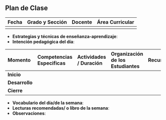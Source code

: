 ## Plan de Clase

| Fecha | Grado y Sección | Docente | Área Curricular |
| ----- | ----------------| ------- | --------------- |
|       |                 |         |                 |

- **Estrategias y técnicas de enseñanza-aprendizaje**:
- **Intención pedagógica del día**:

| Momento        | Competencias Especificas | Actividades / Duración | Organización de los Estudiantes | Recursos |
| :------------- |  :---------------------- | :--------------------- | :------------------------------ | :------- |
| **Inicio**     |                          |                        |                                 |          |
| **Desarrollo** |                          |                        |                                 |          |
| **Cierre**     |                          |                        |                                 |          |

- **Vocabulario del día/de la semana**:
- **Lecturas recomendadas/ o libro de la semana**:
- **Observaciones**:

